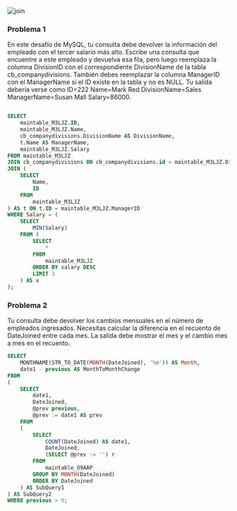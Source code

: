 ![join](https://miro.medium.com/v2/resize:fit:1200/1*av8Om3HpG1MC7YTLKvyftg.png)

### Problema 1

En este desafío de MySQL, tu consulta debe devolver la información del empleado con el tercer salario más alto. Escribe una consulta que encuentre a este empleado y devuelva esa fila, pero luego reemplaza la columna DivisionID con el correspondiente DivisionName de la tabla cb_companydivisions. También debes reemplazar la columna ManagerID con el ManagerName si el ID existe en la tabla y no es NULL. Tu salida debería verse como ID=222 Name=Mark Red DivisionName=Sales ManagerName=Susan Mall Salary=86000.

```sql

SELECT
    maintable_M3LJZ.ID,
    maintable_M3LJZ.Name,
    cb_companydivisions.DivisionName AS DivisionName,
    t.Name AS ManagerName,
    maintable_M3LJZ.Salary
FROM maintable_M3LJZ
JOIN cb_companydivisions ON cb_companydivisions.id = maintable_M3LJZ.DivisionID
JOIN (
    SELECT
        Name,
        ID
    FROM
        maintable_M3LJZ
) AS t ON t.ID = maintable_M3LJZ.ManagerID
WHERE Salary = (
    SELECT
        MIN(Salary)
    FROM (
        SELECT
            *
        FROM
            maintable_M3LJZ
        ORDER BY salary DESC
        LIMIT 3
    ) AS x
);

```

### Problema 2

Tu consulta debe devolver los cambios mensuales en el número de empleados ingresados. Necesitas calcular la diferencia en el recuento de DateJoined entre cada mes. La salida debe mostrar el mes y el cambio mes a mes en el recuento.

```sql
SELECT
    MONTHNAME(STR_TO_DATE(MONTH(DateJoined), '%m')) AS Month,
    date1 - previous AS MonthToMonthChange
FROM
(
    SELECT
        date1,
        DateJoined,
        @prev previous,
        @prev := date1 AS prev
    FROM
    (
        SELECT
            COUNT(DateJoined) AS date1,
            DateJoined,
            (SELECT @prev := '') r
        FROM
            maintable_O9AAP
        GROUP BY MONTH(DateJoined)
        ORDER BY DateJoined
    ) AS SubQuery1
) AS SubQuery2
WHERE previous > 0;

```
